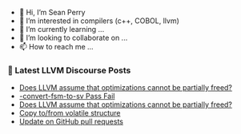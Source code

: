 - 👋 Hi, I’m Sean Perry
- 👀 I’m interested in compilers (c++, COBOL, llvm)
- 🌱 I’m currently learning ...
- 💞️ I’m looking to collaborate on ...
- 📫 How to reach me ...

<!---
s66perry/s66perry is a ✨ special ✨ repository because its `README.md` (this file) appears on your GitHub profile.
You can click the Preview link to take a look at your changes.
--->
### 📕 Latest LLVM Discourse Posts

<!-- DISCOURSE-LLVM:START -->
- [Does LLVM assume that optimizations cannot be partially freed?](https://discourse.llvm.org/t/does-llvm-assume-that-optimizations-cannot-be-partially-freed/72416#post_5)
- [-convert-fsm-to-sv Pass Fail](https://discourse.llvm.org/t/convert-fsm-to-sv-pass-fail/72318#post_5)
- [Does LLVM assume that optimizations cannot be partially freed?](https://discourse.llvm.org/t/does-llvm-assume-that-optimizations-cannot-be-partially-freed/72416#post_4)
- [Copy to/from volatile structure](https://discourse.llvm.org/t/copy-to-from-volatile-structure/72278#post_6)
- [Update on GitHub pull requests](https://discourse.llvm.org/t/update-on-github-pull-requests/71540?page=3#post_43)
<!-- DISCOURSE-LLVM:END -->
